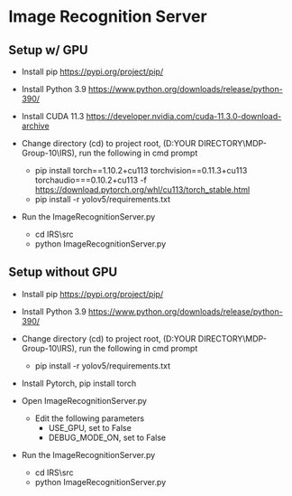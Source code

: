 # Image Recognition Server

## Setup w/ GPU
- Install pip https://pypi.org/project/pip/

- Install Python 3.9 https://www.python.org/downloads/release/python-390/

- Install CUDA 11.3 https://developer.nvidia.com/cuda-11.3.0-download-archive

- Change directory (cd) to project root, (D:YOUR DIRECTORY\MDP-Group-10\IRS), run the following in cmd prompt
  - pip install torch==1.10.2+cu113 torchvision==0.11.3+cu113 torchaudio===0.10.2+cu113 -f https://download.pytorch.org/whl/cu113/torch_stable.html
  - pip install -r yolov5/requirements.txt

- Run the ImageRecognitionServer.py
  - cd IRS\src
  - python ImageRecognitionServer.py

## Setup without GPU
- Install pip https://pypi.org/project/pip/

- Install Python 3.9 https://www.python.org/downloads/release/python-390/

- Change directory (cd) to project root, (D:YOUR DIRECTORY\MDP-Group-10\IRS), run the following in cmd prompt
  - pip install -r yolov5/requirements.txt

- Install Pytorch, pip install torch

- Open ImageRecognitionServer.py
  - Edit the following parameters
    - USE_GPU, set to False
    - DEBUG_MODE_ON, set to False

- Run the ImageRecognitionServer.py
  - cd IRS\src
  - python ImageRecognitionServer.py
